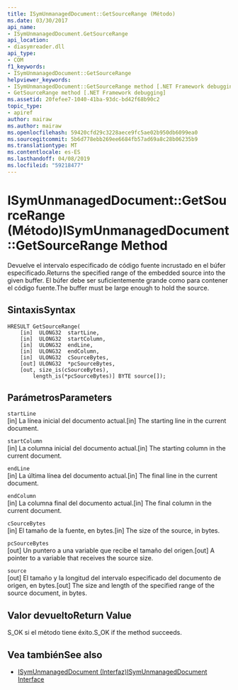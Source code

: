 ```yaml
---
title: ISymUnmanagedDocument::GetSourceRange (Método)
ms.date: 03/30/2017
api_name:
- ISymUnmanagedDocument.GetSourceRange
api_location:
- diasymreader.dll
api_type:
- COM
f1_keywords:
- ISymUnmanagedDocument::GetSourceRange
helpviewer_keywords:
- ISymUnmanagedDocument::GetSourceRange method [.NET Framework debugging]
- GetSourceRange method [.NET Framework debugging]
ms.assetid: 20fefee7-1040-41ba-93dc-bd42f68b90c2
topic_type:
- apiref
author: mairaw
ms.author: mairaw
ms.openlocfilehash: 59420cfd29c3228aece9fc5ae02b950db6099ea0
ms.sourcegitcommit: 5b6d778ebb269ee6684fb57ad69a8c28b06235b9
ms.translationtype: MT
ms.contentlocale: es-ES
ms.lasthandoff: 04/08/2019
ms.locfileid: "59218477"
---
```

# <a name="isymunmanageddocumentgetsourcerange-method"></a><span data-ttu-id="3deee-102">ISymUnmanagedDocument::GetSourceRange (Método)</span><span class="sxs-lookup"><span data-stu-id="3deee-102">ISymUnmanagedDocument::GetSourceRange Method</span></span>
<span data-ttu-id="3deee-103">Devuelve el intervalo especificado de código fuente incrustado en el búfer especificado.</span><span class="sxs-lookup"><span data-stu-id="3deee-103">Returns the specified range of the embedded source into the given buffer.</span></span> <span data-ttu-id="3deee-104">El búfer debe ser suficientemente grande como para contener el código fuente.</span><span class="sxs-lookup"><span data-stu-id="3deee-104">The buffer must be large enough to hold the source.</span></span>  
  
## <a name="syntax"></a><span data-ttu-id="3deee-105">Sintaxis</span><span class="sxs-lookup"><span data-stu-id="3deee-105">Syntax</span></span>  
  
```  
HRESULT GetSourceRange(  
    [in]  ULONG32  startLine,  
    [in]  ULONG32  startColumn,  
    [in]  ULONG32  endLine,  
    [in]  ULONG32  endColumn,  
    [in]  ULONG32  cSourceBytes,  
    [out] ULONG32  *pcSourceBytes,  
    [out, size_is(cSourceBytes),  
        length_is(*pcSourceBytes)] BYTE source[]);  
```  
  
## <a name="parameters"></a><span data-ttu-id="3deee-106">Parámetros</span><span class="sxs-lookup"><span data-stu-id="3deee-106">Parameters</span></span>  
 `startLine`  
 <span data-ttu-id="3deee-107">[in] La línea inicial del documento actual.</span><span class="sxs-lookup"><span data-stu-id="3deee-107">[in] The starting line in the current document.</span></span>  
  
 `startColumn`  
 <span data-ttu-id="3deee-108">[in] La columna inicial del documento actual.</span><span class="sxs-lookup"><span data-stu-id="3deee-108">[in] The starting column in the current document.</span></span>  
  
 `endLine`  
 <span data-ttu-id="3deee-109">[in] La última línea del documento actual.</span><span class="sxs-lookup"><span data-stu-id="3deee-109">[in] The final line in the current document.</span></span>  
  
 `endColumn`  
 <span data-ttu-id="3deee-110">[in] La columna final del documento actual.</span><span class="sxs-lookup"><span data-stu-id="3deee-110">[in] The final column in the current document.</span></span>  
  
 `cSourceBytes`  
 <span data-ttu-id="3deee-111">[in] El tamaño de la fuente, en bytes.</span><span class="sxs-lookup"><span data-stu-id="3deee-111">[in] The size of the source, in bytes.</span></span>  
  
 `pcSourceBytes`  
 <span data-ttu-id="3deee-112">[out] Un puntero a una variable que recibe el tamaño del origen.</span><span class="sxs-lookup"><span data-stu-id="3deee-112">[out] A pointer to a variable that receives the source size.</span></span>  
  
 `source`  
 <span data-ttu-id="3deee-113">[out] El tamaño y la longitud del intervalo especificado del documento de origen, en bytes.</span><span class="sxs-lookup"><span data-stu-id="3deee-113">[out] The size and length of the specified range of the source document, in bytes.</span></span>  
  
## <a name="return-value"></a><span data-ttu-id="3deee-114">Valor devuelto</span><span class="sxs-lookup"><span data-stu-id="3deee-114">Return Value</span></span>  
 <span data-ttu-id="3deee-115">S_OK si el método tiene éxito.</span><span class="sxs-lookup"><span data-stu-id="3deee-115">S_OK if the method succeeds.</span></span>  
  
## <a name="see-also"></a><span data-ttu-id="3deee-116">Vea también</span><span class="sxs-lookup"><span data-stu-id="3deee-116">See also</span></span>

- [<span data-ttu-id="3deee-117">ISymUnmanagedDocument (Interfaz)</span><span class="sxs-lookup"><span data-stu-id="3deee-117">ISymUnmanagedDocument Interface</span></span>](../../../../docs/framework/unmanaged-api/diagnostics/isymunmanageddocument-interface.md)
